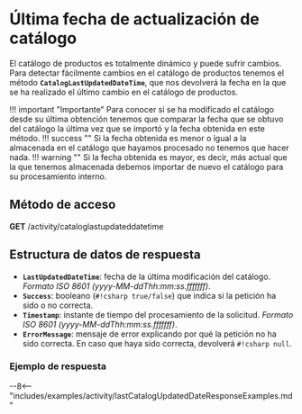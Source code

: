 # Última fecha de actualización de catálogo

El catálogo de productos es totalmente dinámico y puede sufrir cambios. Para detectar fácilmente cambios en el catálogo de productos tenemos el método **``CatalogLastUpdatedDateTime``**, que nos devolverá la fecha en la que se ha realizado el último cambio en el catálogo de productos.

!!! important "Importante"
    Para conocer si se ha modificado el catálogo desde su última obtención tenemos que comparar la fecha que se obtuvo del catálogo la última vez que se importó y la fecha obtenida en este método.
    !!! success ""
        Si la fecha obtenida es menor o igual a la almacenada en el catálogo que hayamos procesado no tenemos que hacer nada.
    !!! warning ""
        Si la fecha obtenida es mayor, es decir, más actual que la que tenemos almacenada debemos importar de nuevo el catálogo para su procesamiento interno.

## Método de acceso

**GET** /activity/cataloglastupdateddatetime

## Estructura de datos de respuesta

- **``LastUpdatedDateTime``**: fecha de la última modificación del catálogo. *Formato ISO 8601 (yyyy-MM-ddThh:mm:ss.fffffff)*.
- **``Success``**: booleano (``#!csharp true/false``) que indica si la petición ha sido o no correcta.
- **``Timestamp``**: instante de tiempo del procesamiento de la solicitud. *Formato ISO 8601 (yyyy-MM-ddThh:mm:ss.fffffff)*.
- **``ErrorMessage``**: mensaje de error explicando por qué la petición no ha sido correcta. En caso que haya sido correcta, devolverá ``#!csharp null``.

### Ejemplo de respuesta

--8<-- "includes/examples/activity/lastCatalogUpdatedDateResponseExamples.md"
